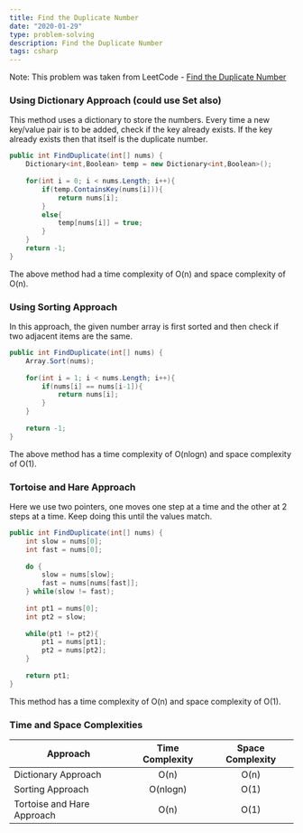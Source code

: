 ```yaml
---
title: Find the Duplicate Number
date: "2020-01-29"
type: problem-solving
description: Find the Duplicate Number
tags: csharp
---
```


Note: This problem was taken from LeetCode - [Find the Duplicate Number](https://leetcode.com/problems/find-the-duplicate-number/)

### Using Dictionary Approach (could use Set also)

This method uses a dictionary to store the numbers. Every time a new key/value pair is to be added, check if the key already exists. If the key already exists then that itself is the duplicate number.

```csharp
public int FindDuplicate(int[] nums) {
    Dictionary<int,Boolean> temp = new Dictionary<int,Boolean>();
    
    for(int i = 0; i < nums.Length; i++){
        if(temp.ContainsKey(nums[i])){
            return nums[i];
        }
        else{
            temp[nums[i]] = true;
        }
    }
    return -1;
}
```

The above method had a time complexity of O(n) and space complexity of O(n).

### Using Sorting Approach

In this approach, the given number array is first sorted and then check if two adjacent items are the same.

```csharp
public int FindDuplicate(int[] nums) {
    Array.Sort(nums);
    
    for(int i = 1; i < nums.Length; i++){
        if(nums[i] == nums[i-1]){
            return nums[i];
        }
    }
    
    return -1;
}
```

The above method has a time complexity of O(nlogn) and space complexity of O(1).

### Tortoise and Hare Approach

Here we use two pointers, one moves one step at a time and the other at 2 steps at a time. Keep doing this until the values match. 

```csharp
public int FindDuplicate(int[] nums) {
    int slow = nums[0];
    int fast = nums[0];
    
    do {
        slow = nums[slow];
        fast = nums[nums[fast]];
    } while(slow != fast);
    
    int pt1 = nums[0];
    int pt2 = slow;
    
    while(pt1 != pt2){
        pt1 = nums[pt1];
        pt2 = nums[pt2];
    }
    
    return pt1;
}
```

This method has a time complexity of O(n) and space complexity of O(1).

### Time and Space Complexities 

| Approach | Time Complexity | Space Complexity |
| ------------- |:-------------:| :-----:|
| Dictionary Approach | O(n) | O(n) |
| Sorting Approach | O(nlogn) | O(1) |
| Tortoise and Hare Approach | O(n) | O(1) |
